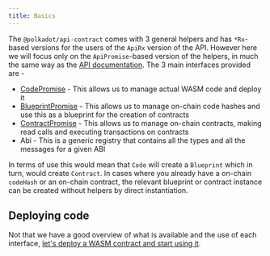 ```yaml
---
title: Basics
---
```


The `@polkadot/api-contract` comes with 3 general helpers and has `*Rx`-based versions for the users of the `ApiRx` version of the API. However here we will focus only on the `ApiPromise`-based version of the helpers, in much the same way as the [API documentation](../../api/intro.md). The 3 main interfaces provided are -

- [CodePromise](code.md) - This allows us to manage actual WASM code and deploy it
- [BlueprintPromise](blueprint.md) - This allows us to manage on-chain code hashes and use this as a blueprint for the creation of contracts
- [ContractPromise](contract.read.md) - This allows us to manage on-chain contracts, making read calls and executing transactions on contracts
- Abi - This is a generic registry that contains all the types and all the messages for a given ABI

In terms of use this would mean that `Code` will create a `Blueprint` which in turn, would create `Contract`. In cases where you already have a on-chain `codeHash` or an on-chain contract, the relevant blueprint or contract instance can be created without helpers by direct instantiation.


## Deploying code

Not that we have a good overview of what is available and the use of each interface, [let's deploy a WASM contract and start using it](code.md).
